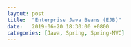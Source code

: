 ```yaml
---
layout: post
title:  "Enterprise Java Beans (EJB)"
date:   2019-06-20 18:30:00 +0800
categories: [Java, Spring, Spring-MVC]
---
```

